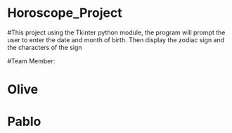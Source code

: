 # Horoscope_Project
#This project using the Tkinter python module, the program will prompt the user to enter the date and month of birth. Then display the zodiac sign and the characters of the sign

#Team Member: 

# Olive
# Pablo

